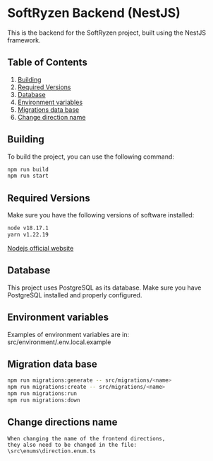 # SoftRyzen Backend (NestJS)

This is the backend for the SoftRyzen project, built using the NestJS framework.

## Table of Contents

1. [Building](#building)
2. [Required Versions](#required-versions)
3. [Database](#database)
4. [Environment variables](#environment-variables)
5. [Migrations data base](#migration-data-base)
6. [Change direction name](#change-directions-name)

## Building

To build the project, you can use the following command:

```bash
npm run build
npm run start
```

## Required Versions

Make sure you have the following versions of software installed:

```bash
node v18.17.1
yarn v1.22.19
```

[Nodejs official website](https://nodejs.org/en)

## Database

This project uses PostgreSQL as its database. Make sure you have PostgreSQL installed and properly configured.

## Environment variables

Examples of environment variables are in: src/environment/.env.local.example

## Migration data base

```bash
npm run migrations:generate -- src/migrations/<name>
npm run migrations:create -- src/migrations/<name>
npm run migrations:run
npm run migrations:down
```

## Change directions name

```
When changing the name of the frontend directions,
they also need to be changed in the file:
\src\enums\direction.enum.ts
```
